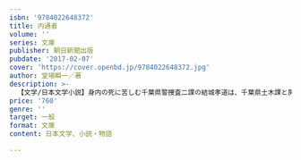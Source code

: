 ```yaml
---
isbn: '9784022648372'
title: 内通者
volume: ''
series: 文庫
publisher: 朝日新聞出版
pubdate: '2017-02-07'
cover: 'https://cover.openbd.jp/9784022648372.jpg'
author: 堂場瞬一／著
description: >-
  【文学/日本文学小説】身内の死に苦しむ千葉県警捜査二課の結城孝道は、千葉県土木課と房総建設会社の汚職事件を追っていた。内偵の発端は、建設会社の社員からの告発だった。金銭授受と思われる現場の撮影にも成功。しかし事件は思わぬ方向へ迷走を始める──。
price: '760'
genre: ''
target: 一般
format: 文庫
content: 日本文学、小説・物語

---
```

